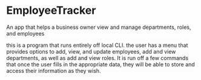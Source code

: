 # EmployeeTracker
An app that helps a business owner view and manage departments, roles, and employees

this is a program that runs entirely off local CLI. the user has a menu that provides options to add, view, and update employees, add and view departments, as well as add and view roles. It is run off a few commands that once the user fills in the appropriate data, they will be able to store and access their information as they wish.

